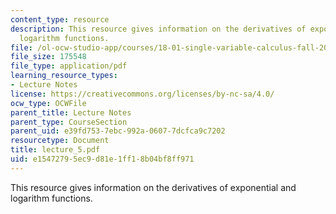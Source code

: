 ```yaml
---
content_type: resource
description: This resource gives information on the derivatives of exponential and
  logarithm functions.
file: /ol-ocw-studio-app/courses/18-01-single-variable-calculus-fall-2005/e15472795ec9d81e1ff18b04bf8ff971_lecture_5.pdf
file_size: 175548
file_type: application/pdf
learning_resource_types:
- Lecture Notes
license: https://creativecommons.org/licenses/by-nc-sa/4.0/
ocw_type: OCWFile
parent_title: Lecture Notes
parent_type: CourseSection
parent_uid: e39fd753-7ebc-992a-0607-7dcfca9c7202
resourcetype: Document
title: lecture_5.pdf
uid: e1547279-5ec9-d81e-1ff1-8b04bf8ff971
---
```

This resource gives information on the derivatives of exponential and logarithm functions.